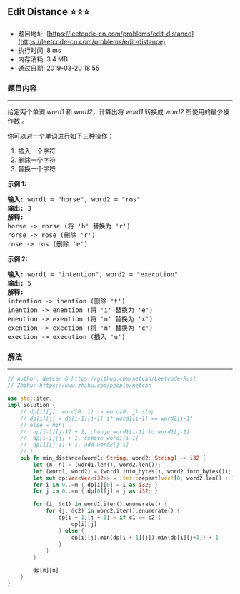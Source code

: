 ## Edit Distance :star::star::star:
- 题目地址: [https://leetcode-cn.com/problems/edit-distance](https://leetcode-cn.com/problems/edit-distance)
- 执行时间: 8 ms 
- 内存消耗: 3.4 MB
- 通过日期: 2019-03-20 18:55

### 题目内容
---
<p>给定两个单词 <em>word1</em> 和 <em>word2</em>，计算出将 <em>word1</em> 转换成 <em>word2 </em>所使用的最少操作数 。</p>

<p>你可以对一个单词进行如下三种操作：</p>

<ol>
	<li>插入一个字符</li>
	<li>删除一个字符</li>
	<li>替换一个字符</li>
</ol>

<p><strong>示例 1:</strong></p>

<pre><strong>输入:</strong> word1 = "horse", word2 = "ros"
<strong>输出:</strong> 3
<strong>解释:</strong> 
horse -> rorse (将 'h' 替换为 'r')
rorse -> rose (删除 'r')
rose -> ros (删除 'e')
</pre>

<p><strong>示例 2:</strong></p>

<pre><strong>输入:</strong> word1 = "intention", word2 = "execution"
<strong>输出:</strong> 5
<strong>解释:</strong> 
intention -> inention (删除 't')
inention -> enention (将 'i' 替换为 'e')
enention -> exention (将 'n' 替换为 'x')
exention -> exection (将 'n' 替换为 'c')
exection -> execution (插入 'u')
</pre>


### 解法
---
```rust
// Author: Netcan @ https://github.com/netcan/Leetcode-Rust
// Zhihu: https://www.zhihu.com/people/netcan

use std::iter;
impl Solution {
    // dp[i][j]: word[0..i) -> word[0..j) step
    // dp[i][j] = dp[i-1][j-1] if word1[i-1] == word2[j-1]
    // else = min(
    //  dp[i-1][j-1] + 1, change word1[i-1] to word2[j-1]
    //  dp[i-1][j] + 1, remove word1[i-1]
    //  dp[i][j-1] + 1, add word2[j-1]
    // )
    pub fn min_distance(word1: String, word2: String) -> i32 {
        let (m, n) = (word1.len(), word2.len());
        let (word1, word2) = (word1.into_bytes(), word2.into_bytes());
        let mut dp:Vec<Vec<i32>> = iter::repeat(vec![0; word2.len() + 1]).take(word1.len() + 1).collect();
        for i in 0..=m { dp[i][0] = i as i32; }
        for j in 0..=n { dp[0][j] = j as i32; }

        for (i, &c1) in word1.iter().enumerate() {
            for (j, &c2) in word2.iter().enumerate() {
                dp[i + 1][j + 1] = if c1 == c2 {
                    dp[i][j]
                } else {
                    dp[i][j].min(dp[i + 1][j]).min(dp[i][j+1]) + 1
                }
            }
        }

        dp[m][n]
    }
}


```